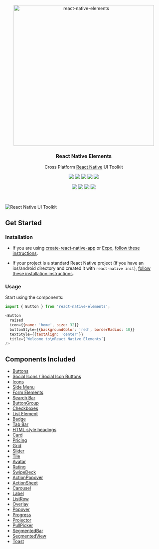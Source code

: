 <p align="center">
  <a href="https://react-native-community.github.io/react-native-elements/">
    <img alt="react-native-elements" src="https://raw.githubusercontent.com/react-native-training/react-native-elements/master/docs/images/react_native_elements_logo.png" width="450">
  </a>
</p>

<h3 align="center">
  React Native Elements
</h3>

<p align="center">
  Cross Platform <a href="https://facebook.github.io/react-native/">React Native</a> UI Toolkit
</p>

<p align="center">
  <a href="https://www.npmjs.com/package/react-native-elements"><img src="https://img.shields.io/npm/v/react-native-elements.svg?style=flat-square"></a>
  <a href="https://www.npmjs.com/package/react-native-elements"><img src="https://img.shields.io/npm/dm/react-native-elements.svg?style=flat-square"></a>
  <a href="https://cdnjs.com/libraries/react-native-elements"><img src="https://img.shields.io/cdnjs/v/react-native-elements.svg?style=flat-square"></a>
  <a href="https://travis-ci.org/react-native-training/react-native-elements"><img src="https://img.shields.io/travis/react-native-training/react-native-elements/master.svg?style=flat-square"></a>
  <a href="https://reactnativetraining.herokuapp.com/"><img src="https://reactnativetraining.herokuapp.com/badge.svg"></a>
</p>

<p align="center">
  <a href="#backers"><img src="https://opencollective.com/react-native-elements/backers/badge.svg"></a>
  <a href="#sponsors"><img src="https://opencollective.com/react-native-elements/sponsors/badge.svg"></a>
  <a href="https://codecov.io/gh/react-native-training/react-native-elements"><img src="https://codecov.io/gh/react-native-training/react-native-elements/coverage.svg"></a>
  <a href="https://github.com/prettier/prettier"><img src="https://img.shields.io/badge/styled_with-prettier-ff69b4.svg"></a>
</p>

<br />

![React Native UI Toolkit](http://i.imgur.com/UXrGTeG.png)

## Get Started

### Installation

- If you are using
[create-react-native-app](https://github.com/react-community/create-react-native-app)
or [Expo](https://expo.io), [follow these instructions](https://github.com/fengshanjian/react-native-elements/blob/master/using-with-crna-or-expo.md).

- If your project is a standard React Native project (if you have an
ios/android directory and created it with `react-native init`), [follow these installation instructions](https://github.com/fengshanjian/react-native-elements/blob/master/default_installation.md).

### Usage

Start using the components:

```js
import { Button } from 'react-native-elements';

<Button
  raised
  icon={{name: 'home', size: 32}}
  buttonStyle={{backgroundColor: 'red', borderRadius: 10}}
  textStyle={{textAlign: 'center'}}
  title={`Welcome to\nReact Native Elements`}
/>
```

## Components Included

-  [Buttons](https://github.com/fengshanjian/react-native-elements/blob/master/docs/API/buttons.md)
-  [Social Icons / Social Icon Buttons](https://github.com/fengshanjian/react-native-elements/blob/master/docs/API/social_icons.md)
-  [Icons](https://github.com/fengshanjian/react-native-elements/blob/master/docs/API/icons.md)
-  [Side Menu](https://github.com/fengshanjian/react-native-elements/blob/master/docs/API/side_menu.md)
-  [Form Elements](https://github.com/fengshanjian/react-native-elements/blob/master/docs/API/forms.md)
-  [Search Bar](https://github.com/fengshanjian/react-native-elements/blob/master/docs/API/searchbar.md)
-  [ButtonGroup](https://github.com/fengshanjian/react-native-elements/blob/master/docs/API/button_group.md)
-  [Checkboxes](https://github.com/fengshanjian/react-native-elements/blob/master/docs/API/checkbox.md)
-  [List Element](https://github.com/fengshanjian/react-native-elements/blob/master/docs/API/lists.md)
-  [Badge](https://github.com/fengshanjian/react-native-elements/blob/master/docs/API/badge.md)
-  [Tab Bar](https://github.com/fengshanjian/react-native-elements/blob/master/docs/API/tabbar.md)
-  [HTML style headings](https://github.com/fengshanjian/react-native-elements/blob/master/docs/API/HTML_style_headings.md)
-  [Card](https://github.com/fengshanjian/react-native-elements/blob/master/docs/API/card.md)
-  [Pricing](https://github.com/fengshanjian/react-native-elements/blob/master/docs/API/pricing.md)
-  [Grid](https://github.com/fengshanjian/react-native-elements/blob/master/docs/API/grid.md)
-  [Slider](https://github.com/fengshanjian/react-native-elements/blob/master/docs/API/slider.md)
-  [Tile](https://github.com/fengshanjian/react-native-elements/blob/master/docs/API/tile.md)
-  [Avatar](https://github.com/fengshanjian/react-native-elements/blob/master/docs/API/avatar.md)
-  [Rating](https://github.com/fengshanjian/react-native-elements/blob/master/docs/API/rating.md)
-  [SwipeDeck](https://github.com/fengshanjian/react-native-elements/blob/master/docs/API/swipedeck.md)
-  [ActionPopover](https://github.com/fengshanjian/react-native-elements/blob/master/docs/API/ActionPopover.md)
-  [ActionSheet](https://github.com/fengshanjian/react-native-elements/blob/master/docs/API/ActionSheet.md)
-  [Carousel](https://github.com/fengshanjian/react-native-elements/blob/master/docs/API/Carousel.md)
-  [Label](https://github.com/fengshanjian/react-native-elements/blob/master/docs/API/Label.md)
-  [ListRow](https://github.com/fengshanjian/react-native-elements/blob/master/docs/API/ListRow.md)
-  [Overlay](https://github.com/fengshanjian/react-native-elements/blob/master/docs/API/Overlay.md)
-  [Popover](https://github.com/fengshanjian/react-native-elements/blob/master/docs/API/Popover.md)
-  [Progress](https://github.com/fengshanjian/react-native-elements/blob/master/docs/API/Progress.md)
-  [Projector](https://github.com/fengshanjian/react-native-elements/blob/master/docs/API/Projector.md)
-  [PullPicker](https://github.com/fengshanjian/react-native-elements/blob/master/docs/API/PullPicker.md)
-  [SegmentedBar](https://github.com/fengshanjian/react-native-elements/blob/master/docs/API/SegmentedBar.md)
-  [SegmentedView](https://github.com/fengshanjian/react-native-elements/blob/master/docs/API/SegmentedView.md)
-  [Toast](https://github.com/fengshanjian/react-native-elements/blob/master/docs/API/Toast.md)

